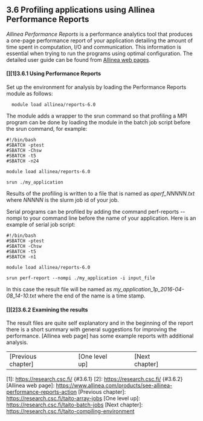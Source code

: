 ## 3.6 Profiling applications using Allinea Performance Reports

*Allinea Performance Reports* is a performance analytics tool that
produces a one-page performance report of your application detailing the
amount of time spent in computation, I/O and communication. This
information is essential when trying to run the programs using optimal
configuration. The detailed user guide can be found from [Allinea web
pages].

#### [][1]3.6.1 Using Performance Reports

Set up the environment for analysis by loading the Performance Reports
module as follows:

      module load allinea/reports-6.0

The module adds a wrapper to the srun command so that profiling a MPI
program can be done by loading the module in the batch job script before
the srun command, for example:

    #!/bin/bash
    #SBATCH -ptest
    #SBATCH -Chsw
    #SBATCH -t5
    #SBATCH -n24

    module load allinea/reports-6.0

    srun ./my_application

Results of the profiling is written to a file that is named as
*aperf\_NNNNN.txt* where *NNNNN* is the slurm job id of your job.

Serial programs can be profiled by adding the command perf-reports
--nompi to your command line before the name of your application. Here
is an example of serial job script:

    #!/bin/bash
    #SBATCH -ptest
    #SBATCH -Chsw
    #SBATCH -t5
    #SBATCH -n1

    module load allinea/reports-6.0

    srun perf-report --nompi ./my_application -i input_file

In this case the result file will be named as
*my\_application\_1p\_2016-04-08\_14-10.txt* where the end of the name
is a time stamp.

#### [][2]3.6.2 Examining the results

The result files are quite self explanatory and in the beginning of the
report there is a short summary with general suggestions for improving
the performance. [Allinea web page] has some example reports with
additional analysis.

|                    |     |                |     |                |     |     |
|--------------------|-----|----------------|-----|----------------|-----|-----|
| [Previous chapter] |     | [One level up] |     | [Next chapter] |     |     |

  [Allinea web pages]: http://www.allinea.com/user-guide/reports/userguide.html
  [1]: https://research.csc.fi/ {#3.6.1}
  [2]: https://research.csc.fi/ {#3.6.2}
  [Allinea web page]: https://www.allinea.com/products/see-allinea-performance-reports-action
  [Previous chapter]: https://research.csc.fi/taito-array-jobs
  [One level up]: https://research.csc.fi/taito-batch-jobs
  [Next chapter]: https://research.csc.fi/taito-compiling-environment
